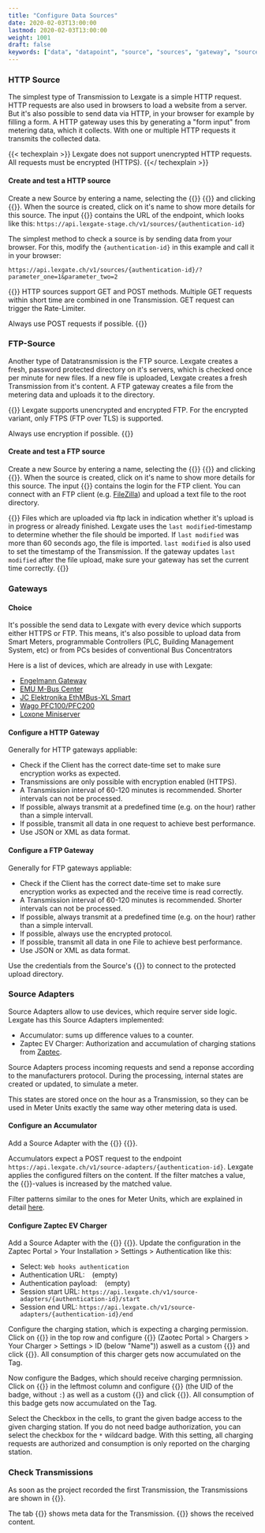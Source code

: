 ```yaml
---
title: "Configure Data Sources"
date: 2020-02-03T13:00:00
lastmod: 2020-02-03T13:00:00
weight: 1001
draft: false
keywords: ["data", "datapoint", "source", "sources", "gateway", "source", "adapter", "transmission", "transmissions"]
---
```


### HTTP Source
The simplest type of Transmission to Lexgate is a simple HTTP request. HTTP requests are also used in browsers to load a website from a server. But it's also possible to send data via HTTP, in your browser for example by filling a form. A HTTP gateway uses this by generating a "form input" from metering data, which it collects. With one or multiple HTTP requests it transmits the collected data.

{{< techexplain >}}
Lexgate does not support unencrypted HTTP requests. All requests must be encrypted (HTTPS).
{{</ techexplain >}}

#### Create and test a HTTP source
Create a new Source by entering a name, selecting the {{<lga-lbl text="Type">}} {{<lga-inp text="http">}} and clicking {{<lga-btn type="negative" icon="add">}}. When the source is created, click on it's name to show more details for this source. The input {{<lga-lbl text="Notices">}} contains the URL of the endpoint, which looks like this:
`https://api.lexgate-stage.ch/v1/sources/{authentication-id}`

The simplest method to check a source is by sending data from your browser. For this, modify the `{authentication-id}` in this example and call it in your browser:

```
https://api.lexgate.ch/v1/sources/{authentication-id}/?parameter_one=1&parameter_two=2
```

{{<techexplain>}}
HTTP sources support GET and POST methods. Multiple GET requests within short time are combined in one Transmission.
GET request can trigger the Rate-Limiter.

Always use POST requests if possible.
{{</techexplain>}}

### FTP-Source
Another type of Datatransmission is the FTP source. Lexgate creates a fresh, password protected directory on it's servers, which is checked once per minute for new files. If a new file is uploaded, Lexgate creates a fresh Transmission from it's content. A FTP gateway creates a file from the metering data and uploads it to the directory.

{{<techexplain>}}
Lexgate supports unencrypted and encrypted FTP. For the encrypted variant, only FTPS (FTP over TLS) is supported.

Always use encryption if possible.
{{</techexplain>}}

#### Create and test a FTP source
Create a new Source by entering a name, selecting the {{<lga-lbl text="Type">}} {{<lga-inp text="http">}} and clicking {{<lga-btn type="negative" icon="add">}}. When the source is created, click on it's name to show more details for this source. The input {{<lga-lbl text="Notices">}} contains the login for the FTP client. You can connect with an FTP client (e.g. [FileZilla](https://filezilla-project.org/)) and upload a text file to the root directory.

{{<techexplain>}}
Files which are uploaded via ftp lack in indication whether it's upload is in progress or already finished. Lexgate uses the `last modified`-timestamp to determine whether the file should be imported. If `last modified` was more than 60 seconds ago, the file is imported. `last modified` is also used to set the timestamp of the Transmission. If the gateway updates `last modified` after the file upload, make sure your gateway has set the current time correctly.
{{</techexplain>}}

### Gateways
#### Choice
It's possible the send data to Lexgate with every device which supports either HTTPS or FTP. This means, it's also possible to upload data from Smart Meters, programmable Controllers (PLC, Building Management System, etc) or from PCs besides of conventional Bus Concentrators  

Here is a list of devices, which are already in use with Lexgate:
* [Engelmann Gateway](https://www.engelmann.de/en/gateway/)
* [EMU M-Bus Center](https://www.emuag.ch/produkte/emu-m-bus-datenlogger/)
* [JC Elektronika EthMBus-XL Smart](http://www.prevodniky.sk/product-EthMBus-XL-en.html)
* [Wago PFC100/PFC200](https://www.wago.com/global/automation-technology/discover-plcs)
* [Loxone Miniserver](https://shop.loxone.com/dech/miniserver.html)

#### Configure a HTTP Gateway
Generally for HTTP gateways appliable:
* Check if the Client has the correct date-time set to make sure encryption works as expected.
* Transmissions are only possible with encryption enabled (HTTPS).
* A Transmission interval of 60-120 minutes is recommended. Shorter intervals can not be processed.
* If possible, always transmit at a predefined time (e.g. on the hour) rather than a simple intervall.
* If possible, transmit all data in one request to achieve best performance.
* Use JSON or XML as data format.

#### Configure a FTP Gateway
Generally for FTP gateways appliable:
* Check if the Client has the correct date-time set to make sure encryption works as expected and the receive time is read correctly.
* A Transmission interval of 60-120 minutes is recommended. Shorter intervals can not be processed.
* If possible, always transmit at a predefined time (e.g. on the hour) rather than a simple intervall.
* If possible, always use the encrypted protocol.
* If possible, transmit all data in one File to achieve best performance.
* Use JSON or XML as data format.

Use the credentials from the Source's {{<lga-lbl text="notices">}} to connect to the protected upload directory.

### Source Adapters
Source Adapters allow to use devices, which require server side logic. Lexgate has this Source Adapters implemented:
* Accumulator: sums up difference values to a counter.
* Zaptec EV Charger: Authorization and accumulation of charging stations from [Zaptec](https://zaptec.com/en/).

Source Adapters process incoming requests and send a reponse according to the manufacturers protocol. During the processing, internal states are created or updated, to simulate a meter.

This states are stored once on the hour as a Transmission, so they can be used in Meter Units exactly the same way other metering data is used.

#### Configure an Accumulator
Add a Source Adapter with the {{<lga-lbl text="Type">}} {{<lga-inp text="generic-accumulator">}}.

Accumulators expect a POST request to the endpoint `https://api.lexgate.ch/v1/source-adapters/{authentication-id}`. Lexgate applies the configured filters on the content. If the filter matches a value, the {{<lga-lbl text="Tag">}}-values is increased by the matched value.

Filter patterns similar to the ones for Meter Units, which are explained in detail [here](#todo).

#### Configure Zaptec EV Charger
Add a Source Adapter with the {{<lga-lbl text="Type">}} {{<lga-inp text="generic-accumulator">}}. Update the configuration in the Zaptec Portal > Your Installation > Settings > Authentication like this:
* Select: `Web hooks authentication`
* Authentication URL: ` ` (empty)
* Authentication payload: ` ` (empty)
* Session start URL: `https://api.lexgate.ch/v1/source-adapters/{authentication-id}/start`
* Session end URL: `https://api.lexgate.ch/v1/source-adapters/{authentication-id}/end`

Configure the charging station, which is expecting a charging permission. Click on {{<lga-btn icon="add" text="Add">}} in the top row and configure {{<lga-lbl text="Charger ID">}} (Zaotec Portal > Chargers > Your Charger > Settings > ID (below "Name")) aswell as a custom {{<lga-lbl text="Tag">}} and click {{<lga-btn icon="add" text="Create">}}. All consumption of this charger gets now accumulated on the Tag.

Now configure the Badges, which should receive charging permnission. Click on {{<lga-btn icon="add" text="Add">}} in the leftmost column and configure {{<lga-lbl text="Token">}} (the UID of the badge, without `:`) as well as a custom {{<lga-lbl text="Tag">}} and click {{<lga-btn icon="add" text="Create">}}. All consumption of this badge gets now accumulated on the Tag.

Select the Checkbox in the cells, to grant the given badge access to the given charging station. If you do not need badge authorization, you can select the checkbox for the `*` wildcard badge. With this setting, all charging requests are authorized and consumption is only reported on the charging station.

### Check Transmissions
As soon as the project recorded the first Transmission, the Transmissions are shown in {{<lga-nav text="Transmissions">}}.

The tab {{<lga-tab text="General Information">}} shows meta data for the Transmission. {{<lga-tab text="Transmission Data">}} shows the received content.